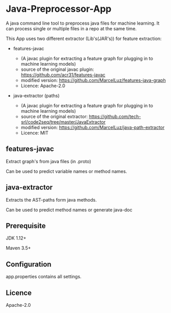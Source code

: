 # Java-Preprocessor-App
A java command line tool to preprocess java files for machine learning.
It can process single or multiple files in a repo at the same time.

This App uses two different extractor (Lib's(JAR's)) for feature extraction:

* features-javac
  * (A javac plugin for extracting a feature graph for plugging in to machine learning models)
  * source of the original javac plugin: https://github.com/acr31/features-javac
  * modified version: https://github.com/MarcelLuz/features-java-graph
  * Licence: Apache-2.0
  
* java-extractor (paths)
  * (A javac plugin for extracting a feature graph for plugging in to machine learning models)
  * source of the original extractor: https://github.com/tech-srl/code2seq/tree/master/JavaExtractor
  * modified version: https://github.com/MarcelLuz/java-path-extractor
  * Licence: MIT

## features-javac
Extract graph's from java files (in .proto)

Can be used to predict variable names or method names.

## java-extractor
Extracts the AST-paths form java methods.

Can be used to predict method names or generate java-doc

## Prerequisite

JDK 1.12+

Maven 3.5+

## Configuration
app.properties contains all settings. 

## Licence
Apache-2.0
